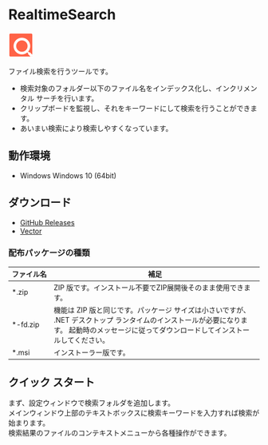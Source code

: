 # RealtimeSearch

![App Icon](MakePackage/Appx/Resources/Assets/StoreLogo.scale-100.png)

ファイル検索を行うツールです。

  * 検索対象のフォルダー以下のファイル名をインデックス化し、インクリメンタル サーチを行います。
  * クリップボードを監視し、それをキーワードにして検索を行うことができます。
  * あいまい検索により検索しやすくなっています。

## 動作環境

  * Windows Windows 10 (64bit)

## ダウンロード

- [GitHub Releases](https://github.com/neelabo/RealtimeSearch/releases)
- [Vector](https://www.vector.co.jp/soft/winnt/util/se511864.html)
<!--
- [Microsoft Store](https://www.microsoft.com/store/apps/9NVP5Q4XM0X7)
-->

### 配布パッケージの種類

|<nobr>ファイル名</nobr> | 補足|
|--|--|
|*.zip | ZIP 版です。インストール不要でZIP展開後そのまま使用できます。|
|*-fd.zip | 機能は ZIP 版と同じです。パッケージ サイズは小さいですが、 .NET デスクトップ ランタイムのインストールが必要になります。 起動時のメッセージに従ってダウンロードしてインストールしてください。|
|*.msi | インストーラー版です。|

## クイック スタート

まず、設定ウィンドウで検索フォルダを追加します。  
メインウィンドウ上部のテキストボックスに検索キーワードを入力すれば検索が始まります。  
検索結果のファイルのコンテキストメニューから各種操作ができます。

